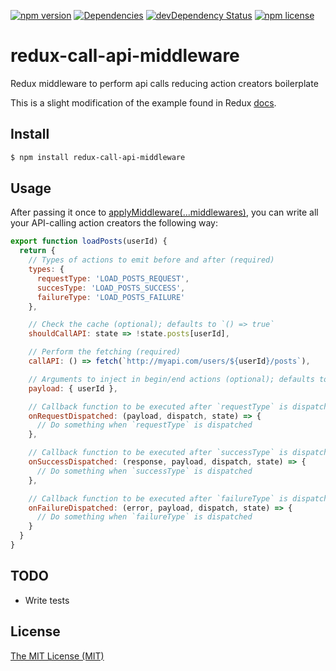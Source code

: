 [![npm version](https://img.shields.io/npm/v/redux-call-api-middleware.svg?style=flat-square)](https://www.npmjs.com/package/redux-call-api-middleware)
[![Dependencies](https://david-dm.org/georapbox/redux-call-api-middleware.svg?style=flat-square)](https://david-dm.org/georapbox/redux-call-api-middleware)
[![devDependency Status](https://david-dm.org/georapbox/redux-call-api-middleware/dev-status.svg?style=flat-square)](https://david-dm.org/georapbox/redux-call-api-middleware#info=devDependencies)
[![npm license](https://img.shields.io/npm/l/redux-call-api-middleware.svg?style=flat-square)](http://badge.fury.io/js/redux-call-api-middleware)

<!-- [![Travis](https://img.shields.io/travis/georapbox/redux-call-api-middleware/master.svg?style=flat-square)](https://travis-ci.org/georapbox/redux-call-api-middleware.svg?branch=master) -->
<!-- [![Codecov](https://img.shields.io/codecov/c/github/georapbox/redux-call-api-middleware/master.svg?style=flat-square)](https://codecov.io/gh/georapbox/redux-call-api-middleware) -->

# redux-call-api-middleware

Redux middleware to perform api calls reducing action creators boilerplate

This is a slight modification of the example found in Redux [docs](https://redux.js.org/recipes/reducing-boilerplate).

## Install
```sh
$ npm install redux-call-api-middleware
```

## Usage

After passing it once to [applyMiddleware(...middlewares)](https://redux.js.org/api-reference/applymiddleware), you can write all your API-calling action creators the following way:

```js
export function loadPosts(userId) {
  return {
    // Types of actions to emit before and after (required)
    types: {
      requestType: 'LOAD_POSTS_REQUEST',
      succesType: 'LOAD_POSTS_SUCCESS',
      failureType: 'LOAD_POSTS_FAILURE'
    },

    // Check the cache (optional); defaults to `() => true`
    shouldCallAPI: state => !state.posts[userId],

    // Perform the fetching (required)
    callAPI: () => fetch(`http://myapi.com/users/${userId}/posts`),

    // Arguments to inject in begin/end actions (optional); defaults to `{}`
    payload: { userId },

    // Callback function to be executed after `requestType` is dispatched (optional); defaults to `() => {}`
    onRequestDispatched: (payload, dispatch, state) => {
      // Do something when `requestType` is dispatched
    },

    // Callback function to be executed after `successType` is dispatched (optional); defaults to `() => {}`
    onSuccessDispatched: (response, payload, dispatch, state) => {
      // Do something when `successType` is dispatched
    },

    // Callback function to be executed after `failureType` is dispatched (optional); defaults to `() => {}`
    onFailureDispatched: (error, payload, dispatch, state) => {
      // Do something when `failureType` is dispatched
    }
  }
}
```

## TODO

- Write tests

## License

[The MIT License (MIT)](https://georapbox.mit-license.org/@2018)
